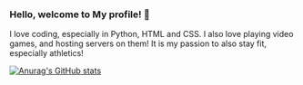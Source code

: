 ### Hello, welcome to My profile! 👋

I love coding, especially in Python, HTML and CSS.
I also love playing video games, and hosting servers on them!
It is my passion to also stay fit, especially athletics!

[![Anurag's GitHub stats](https://github-readme-stats.vercel.app/api?username=Bump64)](https://github.com/anuraghazra/github-readme-stats)
